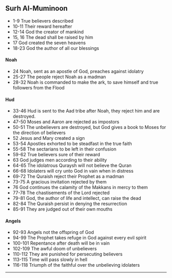## Surh Al-Muminoon
* 1-9 True believers described
* 10-11 Their reward hereafter
* 12-14 God the creator of mankind
* 15, 16 The dead shall be raised by him
* 17 God created the seven heavens
* 18-23 God the author of all our blessings

#### Noah
* 24 Noah, sent as an apostle of God, preaches against idolatry
* 25-27 The people reject Noah as a madman
* 28-32 Noah is commanded to make the ark, to save himself and true followers from the Flood

#### Hud
* 33-46 Hud is sent to the Aad tribe after Noah, they reject him and are destroyed.
* 47-50 Moses and Aaron are rejected as impostors
* 50-51 The unbelievers are destroyed, but God gives a book to Moses for the direction of believers
* 52 Jesus and Mary created a sign
* 53-54 Apostles exhorted to be steadfast in the true faith
* 55-58 The sectarians to be left in their confusion
* 59-62 True believers sure of their reward
* 63 God judges men according to their ability
* 64-65 The idolatrous Quraysh will not believe the Quran
* 66-68 Idolaters will cry unto God in vain when in distress
* 69-72 The Quraish reject their Prophet as a madman
* 73-75 A gracious invitation rejected by them
* 76 God continues the calamity of the Makkans in mercy to them
* 77-78 The chastisements of the Lord rejected
* 79-81 God, the author of life and intellect, can raise the dead
* 82-84 The Quraish persist in denying the resurrection
* 85-91 They are judged out of their own mouths

#### Angels
* 92-93 Angels not the offspring of God
* 94-99 The Prophet takes refuge in God against every evil spirit
* 100-101 Repentance after death will be in vain
* 102-109 The awful doom of unbelievers
* 110-112 They are punished for persecuting believers
* 113-115 Time will pass slowly in hell
* 116-118 Triumph of the faithful over the unbelieving idolaters 
***
